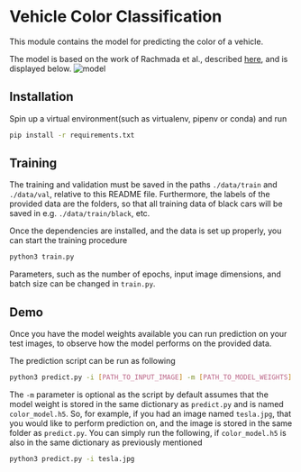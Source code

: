 # Vehicle Color Classification

This module contains the model for predicting the color of a vehicle.

The model is based on the work of Rachmada et al., described [here](https://arxiv.org/pdf/1510.07391.pdf), and is displayed below.
![model](https://raw.githubusercontent.com/beerboaa/Color-Classification-CNN/master/architecture.jpg)

## Installation

Spin up a virtual environment(such as virtualenv, pipenv or conda) and run
```sh
pip install -r requirements.txt
```

## Training 

The training and validation must be saved in the paths `./data/train` and `./data/val`, relative to this README file. Furthermore,
the labels of the provided data are the folders, so that all training data of black cars will be saved in e.g. `./data/train/black`, etc.

Once the dependencies are installed, and the data is set up properly, you can start the training procedure

```sh
python3 train.py
```

Parameters, such as the number of epochs, input image dimensions, and batch size can be changed in `train.py`. 


## Demo

Once you have the model weights available you can run prediction on your test images, to observe how the model performs on the provided data.

The prediction script can be run as following

```sh
python3 predict.py -i [PATH_TO_INPUT_IMAGE] -m [PATH_TO_MODEL_WEIGHTS]
```

The `-m` parameter is optional as the script by default assumes that the model weight is stored in the same dictionary as `predict.py` and is named `color_model.h5`.
So, for example, if you had an image named `tesla.jpg`, that you would like to perform prediction on, and the image is stored in the same folder as `predict.py`.
You can simply run the following, if `color_model.h5` is also in the same dictionary as previously mentioned

```sh
python3 predict.py -i tesla.jpg
```
